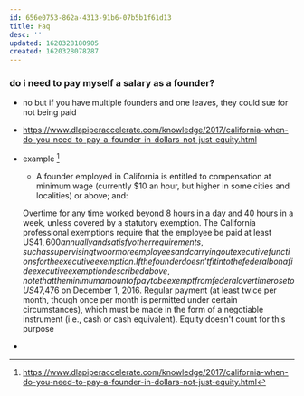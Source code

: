 ```yaml
---
id: 656e0753-862a-4313-91b6-07b5b1f61d13
title: Faq
desc: ''
updated: 1620328180905
created: 1620328078287
---
```



### do i need to pay myself a salary as a founder?
- no but if you have multiple founders and one leaves, they could sue for not being paid
- https://www.dlapiperaccelerate.com/knowledge/2017/california-when-do-you-need-to-pay-a-founder-in-dollars-not-just-equity.html

- example [^1]
    - A founder employed in California is entitled to compensation at minimum wage (currently $10 an hour, but higher in some cities and localities) or above; and:

    Overtime for any time worked beyond 8 hours in a day and 40 hours in a week, unless covered by a statutory exemption. The California professional exemptions require that the employee be paid at least US$41,600 annually and satisfy other requirements, such as supervising two or more employees and carrying out executive functions for the executive exemption. If the founder doesn’t fit into the federal bona fide executive exemption described above, note that the minimum amount of pay to be exempt from federal overtime rose to US$47,476 on December 1, 2016.
    Regular payment (at least twice per month, though once per month is permitted under certain circumstances), which must be made in the form of a negotiable instrument (i.e., cash or cash equivalent). Equity doesn't count for this purpose

- [^1]: https://www.dlapiperaccelerate.com/knowledge/2017/california-when-do-you-need-to-pay-a-founder-in-dollars-not-just-equity.html